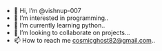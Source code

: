 - 👋 Hi, I’m @vishnup-007
- 👀 I’m interested in programming..
- 🌱 I’m currently learning python..
- 💞️ I’m looking to collaborate on projects...
- 📫 How to reach me cosmicghost82@gmail.com..

<!---
vishnup-007/vishnup-007 is a ✨ special ✨ repository because its `README.md` (this file) appears on your GitHub profile.
You can click the Preview link to take a look at your changes.
--->
